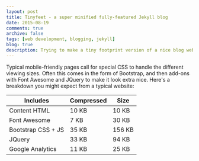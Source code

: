 ```yaml
---
layout: post
title: Tinyfeet - a super minified fully-featured Jekyll blog
date: 2015-08-19
comments: true
archive: false
tags: [web development, blogging, jekyll]
blog: true
description: Trying to make a tiny footprint version of a nice blog website
---
```


Typical mobile-friendly pages call for special CSS to handle the different viewing sizes. Often this comes in the form of Bootstrap, and then add-ons with Font Awesome and JQuery to make it look extra nice. Here's a breakdown you might expect from a typical website:

Includes | Compressed | Size
--- | --- | ---
Content HTML | 10 KB | 10 KB
Font Awesome | 7 KB | 30 KB
Bootstrap CSS + JS | 35 KB | 156 KB
JQuery | 33 KB | 94 KB
Google Analytics | 11 KB | 25 KB



